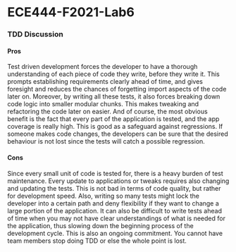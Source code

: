 # ECE444-F2021-Lab6

### TDD Discussion
#### Pros
Test driven development forces the developer to have a thorough understanding of each piece of code they write, before they write it. This prompts establishing requirements clearly ahead of time, and gives foresight and reduces the chances of forgetting import aspects of the code later on. Moreover, by writing all these tests, it also forces breaking down code logic into smaller modular chunks. This makes tweaking and refactoring the code later on easier. And of course, the most obvious benefit is the fact that every part of the application is tested, and the app coverage is really high. This is good as a safeguard against regressions. If someone makes code changes, the developers can be sure that the desired behaviour is not lost since the tests will catch a possible regression. 

#### Cons
Since every small unit of code is tested for, there is a heavy burden of test maintenance. Every update to applications or tweaks requires also changing and updating the tests. This is not bad in terms of code quality, but rather for development speed. Also, writing so many tests might lock the developer into a certain path and deny flexibility if they want to change a large portion of the application. It can also be difficult to write tests ahead of time when you may not have clear understandings of what is needed for the application, thus slowing down the beginning process of the development cycle. This is also an ongoing commitment. You cannot have team members stop doing TDD or else the whole point is lost. 
